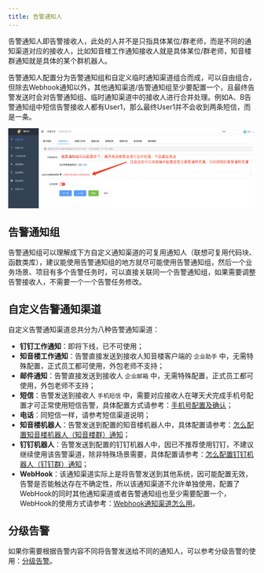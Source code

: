 ```yaml
---
title: 告警通知人
---
```


告警通知人即告警接收人，此处的人并不是只指具体某位/群老师，而是不同的通知渠道对应的接收人，比如知音楼工作通知接收人就是具体某位/群老师，知音楼群通知就是具体的某个群机器人。

告警通知人配置分为告警通知组和自定义临时通知渠道组合而成，可以自由组合，但除去Webhook通知以外，其他通知渠道/告警通知组至少要配置一个，且最终告警发送时会对告警通知组、临时通知渠道中的接收人进行合并处理。例如A、B告警通知组中短信告警接收人都有User1，那么最终User1并不会收到两条短信，而是一条。

![图 2](../../images/c85b6b219c57cb4babd3bfb7e2971549e071fd8b6332376264064846d8d633ba.png)  


## 告警通知组

告警通知组可以理解成下方自定义通知渠道的可复用通知人（联想可复用代码块、函数类库），建议能使用告警通知组的地方就尽可能使用告警通知组，然后一个业务场景、项目有多个告警任务时，可以直接关联同一个告警通知组，如果需要调整告警接收人，不需要一个一个告警任务修改。


## 自定义告警通知渠道

自定义告警通知渠道总共分为八种告警通知渠道：

- **钉钉工作通知**：即将下线，已不可使用；
- **知音楼工作通知**：告警直接发送到接收人知音楼客户端的 `企业助手` 中，无需特殊配置，正式员工都可使用，外包老师不支持；
- **邮件通知**：告警直接发送到接收人 `企业邮箱` 中，无需特殊配置，正式员工都可使用，外包老师不支持；
- **短信**：告警发送到接收人 `手机短信` 中，需要对应接收人在哮天犬完成手机号配置才可正常使用短信告警，具体配置方式请参考：[手机号配置及确认](../faq/cannot-receiver-sms-phone.html#手机号配置及确认)；
- **电话**：同短信一样，请参考短信渠道说明；
- **知音楼机器人**：告警发送到配置的知音楼机器人中，具体配置请参考：[怎么配置知音楼机器人（知音楼群）通知](../faq/how-to-config-yachgroup.html)；
- **钉钉机器人**：告警发送到配置的钉钉机器人中，因已不推荐使用钉钉，不建议继续使用该告警渠道，除非特殊场景需要，具体配置请参考：[怎么配置钉钉机器人（钉钉群）通知](../faq/how-to-config-dinggroup.html)；
- **WebHook**：该通知渠道实际上是将告警发送到其他系统，因可能配置无效，告警是否能触达存在不确定性，所以该通知渠道不允许单独使用，配置了WebHook的同时其他通知渠道或者告警通知组也至少需要配置一个，WebHook的使用方式请参考：[Webhook通知渠道怎么用](../faq/how-to-use-webhook.html)。


## 分级告警

如果你需要根据告警内容不同将告警发送给不同的通知人，可以参考分级告警的使用：[分级告警](./dispatcher.html)。
